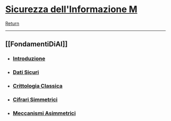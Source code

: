 # [Sicurezza dell'Informazione M](https://www.unibo.it/it/studiare/dottorati-master-specializzazioni-e-altra-formazione/insegnamenti?codiceMateria=72942&annoAccademico=2024&codiceCorso=5826&single=True&search=True)

[Return](../../README.md)

---

## [[FondamentiDiAI]]

- ### [Introduzione](./00.Introduzione.md)
- ### [Dati Sicuri](./01.DatiSicuri.md)
- ### [Crittologia Classica](./02.CrittologiaClassica.md)
- ### [Cifrari Simmetrici](./03.CifrariSimmetrici.md)
- ### [Meccanismi Asimmetrici](./04.MeccanismiAsimetrici.md)